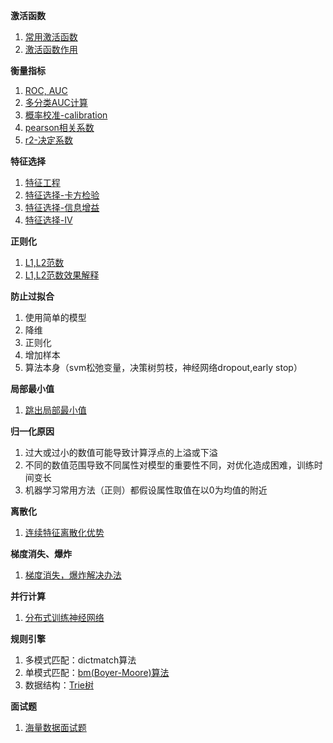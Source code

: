 **激活函数**
1. [常用激活函数](https://blog.csdn.net/cyh_24/article/details/50593400)
2. [激活函数作用](https://mp.weixin.qq.com/s/ADnhQT7yMU3p9WZs7xuHHQ)

**衡量指标**
1. [ROC, AUC](https://www.jianshu.com/p/c61ae11cc5f6)
2. [多分类AUC计算](http://scikit-learn.org/stable/auto_examples/model_selection/plot_roc.html)
3. [概率校准-calibration](http://scikit-learn.org/stable/modules/calibration.html#)
4. [pearson相关系数](https://blog.csdn.net/wsywl/article/details/5727327)
5. [r2-决定系数](http://blog.sina.com.cn/s/blog_6aaea1760101oqbk.html)

**特征选择**
1. [特征工程](http://www.cnblogs.com/jasonfreak/p/5448385.html)
2. [特征选择-卡方检验](https://www.jianshu.com/p/b670b2a23187) 
3. [特征选择-信息增益](https://www.jianshu.com/p/9bbe71750547)
4. [特征选择-IV](https://blog.csdn.net/kevin7658/article/details/50780391)

**正则化**
1. [L1,L2范数](https://blog.csdn.net/zouxy09/article/details/24971995)
2. [L1,L2范数效果解释](https://blog.csdn.net/jinping_shi/article/details/52433975)

**防止过拟合**
1. 使用简单的模型 
2. 降维 
3. 正则化 
4. 增加样本
4. 算法本身（svm松弛变量，决策树剪枝，神经网络dropout,early stop）

**局部最小值**
1. [跳出局部最小值](https://blog.csdn.net/touch_dream/article/details/70142482)

**归一化原因**
1. 过大或过小的数值可能导致计算浮点的上溢或下溢
2. 不同的数值范围导致不同属性对模型的重要性不同，对优化造成困难，训练时间变长
3. 机器学习常用方法（正则）都假设属性取值在以0为均值的附近

**离散化**
1. [连续特征离散化优势](https://www.zhihu.com/question/31989952)

**梯度消失、爆炸**
1. [梯度消失，爆炸解决办法](https://blog.csdn.net/qq_25737169/article/details/78847691) 

**并行计算**
1. [分布式训练神经网络](https://blog.csdn.net/heyc861221/article/details/80125556)

**规则引擎**
1. 多模式匹配：dictmatch算法
2. 单模式匹配：[bm(Boyer-Moore)算法](http://www.cnblogs.com/lanxuezaipiao/p/3452579.html)
3. 数据结构：[Trie树](https://github.com/julycoding/The-Art-Of-Programming-By-July/blob/master/ebook/zh/06.09.md)

**面试题**
1. [海量数据面试题](https://www.jianshu.com/p/8a8f84b97671)
